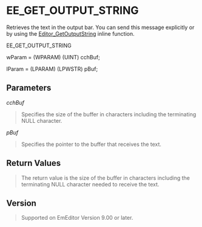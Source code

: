 # EE\_GET\_OUTPUT\_STRING

Retrieves the text in the output bar. You can send this message explicitly or by using the [Editor\_GetOutputString](../macro/editor_getoutputstring) inline function.

EE\_GET\_OUTPUT\_STRING

wParam = (WPARAM) (UINT) cchBuf;

lParam = (LPARAM) (LPWSTR) pBuf;

## Parameters

_cchBuf_

> Specifies the size of the buffer in characters including the terminating NULL character.

_pBuf_

> Specifies the pointer to the buffer that receives the text.

## Return Values

> The return value is the size of the buffer in characters including the terminating NULL character needed to receive the text.

## Version

> Supported on EmEditor Version 9.00 or later.